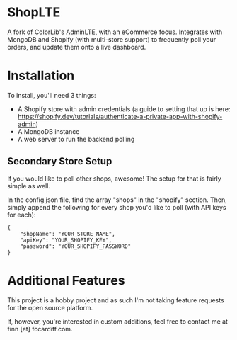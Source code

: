 # ShopLTE

A fork of ColorLib's AdminLTE, with an eCommerce focus. Integrates with MongoDB and Shopify (with multi-store support) to frequently poll your orders, and update them onto a live dashboard.

# Installation

To install, you'll need 3 things:
- A Shopify store with admin credentials (a guide to setting that up is here: https://shopify.dev/tutorials/authenticate-a-private-app-with-shopify-admin)
- A MongoDB instance
- A web server to run the backend polling

## Secondary Store Setup

If you would like to poll other shops, awesome! The setup for that is fairly simple as well.

In the config.json file, find the array "shops" in the "shopify" section. Then, simply append the following for every shop you'd like to poll (with API keys for each):
```
{
	"shopName": "YOUR_STORE_NAME",
	"apiKey": "YOUR_SHOPIFY_KEY",
	"password": "YOUR_SHOPIFY_PASSWORD"
}
```
# Additional Features

This project is a hobby project and as such I'm not taking feature requests for the open source platform.

If, however, you're interested in custom additions, feel free to contact me at finn [at] fccardiff.com.